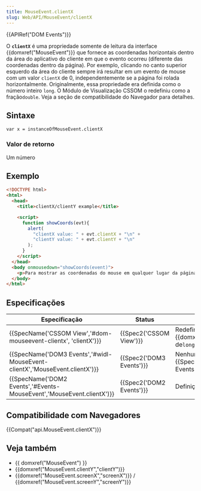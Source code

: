 ```yaml
---
title: MouseEvent.clientX
slug: Web/API/MouseEvent/clientX
---
```

{{APIRef("DOM Events")}}

O **`clientX`** é uma propriedade somente de leitura da interface {{domxref("MouseEvent")}} que fornece as coordenadas horizontais dentro da área do aplicativo do cliente em que o evento ocorreu (diferente das coordenadas dentro da página). Por exemplo, clicando no canto superior esquerdo da área do cliente sempre irá resultar em um evento de mouse com um valor `clientX` de 0, independentemente se a página foi rolada horizontalmente. Originalmente, essa propriedade era definida como o número inteiro `long`. O Módulo de Visualização CSSOM o redefiniu como a fração`double`. Veja a seção de compatibilidade do Navegador para detalhes.

## Sintaxe

```
var x = instanceOfMouseEvent.clientX
```

### Valor de retorno

Um número

## Exemplo

```html
<!DOCTYPE html>
<html>
  <head>
    <title>clientX/clientY example</title>

    <script>
      function showCoords(evt){
        alert(
          "clientX value: " + evt.clientX + "\n" +
          "clientY value: " + evt.clientY + "\n"
        );
      }
    </script>
  </head>
  <body onmousedown="showCoords(event)">
    <p>Para mostrar as coordenadas do mouse em qualquer lugar da página.</p>
  </body>
</html>
```

## Especificações

| Especificação                                                                                        | Status                           | Comentário                                                        |
| ---------------------------------------------------------------------------------------------------- | -------------------------------- | ----------------------------------------------------------------- |
| {{SpecName('CSSOM View','#dom-mouseevent-clientx', 'clientX')}}                 | {{Spec2('CSSOM View')}} | Redefine {{domxref("MouseEvent")}} de`long` para `double`. |
| {{SpecName('DOM3 Events','#widl-MouseEvent-clientX','MouseEvent.clientX')}} | {{Spec2('DOM3 Events')}} | Nenhuma mudança de {{SpecName('DOM2 Events')}}.          |
| {{SpecName('DOM2 Events','#Events-MouseEvent','MouseEvent.clientX')}}         | {{Spec2('DOM2 Events')}} | Definição inicial.                                                |

## Compatibilidade com Navegadores

{{Compat("api.MouseEvent.clientX")}}

## Veja também

- {{ domxref("MouseEvent") }}
- {{domxref("MouseEvent.clientY","clientY")}}
- {{domxref("MouseEvent.screenX","screenX")}} / {{domxref("MouseEvent.screenY","screenY")}}
